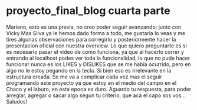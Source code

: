 # proyecto_final_blog cuarta parte
Mariano, esto es una previa, no creo poder seguir avanzando; junto con Vicky Mas Silva ya le hemos dado forma a todo, me gustaria lo veas y me tires algunas observaciones para corregirlo y posteriormente hacer la presentacion oficial con nuestra overview. Lo que quiero preguntarte es si es necesario pasar el video de como funciona, ya que al hacerlo correr y entrando al localhost podes ver toda la funcionalidad, lo que no pude hacer funcionar nunca es los LIKES y DISLIKES que se me habia ocurrido, pero en algo no le estoy pegando en la tecla. Si bien eso es irrelevante en la estructura creada.  Se me va a complicar cada vez mas el seguir programando este proyecto ya que estoy en el medio del campo en el Chaco y el laburo, en esta epoca es duro.  Aguardo tu respuesta, para poder arreglar, agregar o sacar algo segun tu criterio, que aca el capo sos vos... Saludos!
